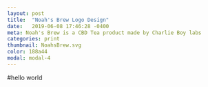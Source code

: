 ```yaml
---
layout: post
title:  "Noah's Brew Logo Design"
date:   2019-06-08 17:46:28 -0400
meta: Noah's Brew is a CBD Tea product made by Charlie Boy labs
categories: print
thumbnail: NoahsBrew.svg
color: 188a44
modal: modal-4
---
```

#hello world

